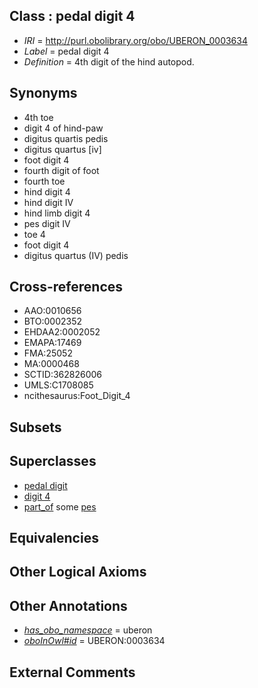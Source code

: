 
## Class : pedal digit 4

 * *IRI* = http://purl.obolibrary.org/obo/UBERON_0003634
 * *Label* = pedal digit 4
 * *Definition* = 4th digit of the hind autopod.

## Synonyms

 * 4th toe
 * digit 4 of hind-paw
 * digitus quartis pedis
 * digitus quartus [iv]
 * foot digit 4
 * fourth digit of foot
 * fourth toe
 * hind digit 4
 * hind digit IV
 * hind limb digit 4
 * pes digit IV
 * toe 4
 * foot digit 4
 * digitus quartus (IV) pedis

## Cross-references

 * AAO:0010656
 * BTO:0002352
 * EHDAA2:0002052
 * EMAPA:17469
 * FMA:25052
 * MA:0000468
 * SCTID:362826006
 * UMLS:C1708085
 * ncithesaurus:Foot_Digit_4

## Subsets


## Superclasses

 * [pedal digit](../../UBERON/66/UBERON_0001466.md)
 * [digit 4](../../UBERON/51/UBERON_0006051.md)
 * [part_of](../../BFO/50/BFO_0000050.md) some [pes](../../UBERON/87/UBERON_0002387.md)

## Equivalencies


## Other Logical Axioms


## Other Annotations

 * *[has_obo_namespace](../../ce/oboInOwl#hasOBONamespace.md)* = uberon
 * *[oboInOwl#id](../../id/oboInOwl#id.md)* = UBERON:0003634

## External Comments

